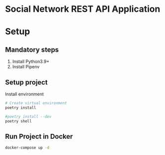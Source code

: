 # Social Network REST API Application

# Setup

## Mandatory steps
1. Install Python3.9+
2. Install Pipenv

## Setup project
Install environment
```bash
# Create virtual environment
poetry install

#poetry install --dev
poetry shell
```

## Run Project in Docker
```bash
docker-compose up -d 
```

